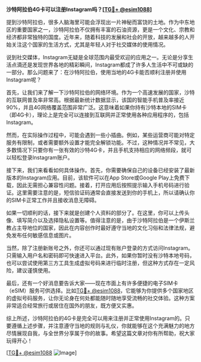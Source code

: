 **沙特阿拉伯4G卡可以注册Instagram吗？[[TG💪+ @esim1088](https://t.me/s/esim1088)]**

提到沙特阿拉伯，很多人脑海里可能会浮现出一片神秘而富饶的土地。作为中东地区的重要国家之一，沙特阿拉伯不仅拥有丰富的石油资源，更是一个文化、宗教和经济都非常独特的国度。近年来，随着科技的发展和社会的开放，越来越多的人开始关注这个国家的生活方式，尤其是年轻人对于社交媒体的使用情况。

说到社交媒体，Instagram无疑是全球范围内最受欢迎的应用之一。无论是分享生活点滴还是发现世界各地的精彩瞬间，Instagram都成了许多人生活中不可或缺的一部分。那么问题来了：在沙特阿拉伯，使用当地的4G卡能否顺利注册并使用Instagram呢？

首先，让我们来了解一下沙特阿拉伯的网络环境。作为一个高速发展的国家，沙特的互联网普及率非常高。根据最新统计数据显示，该国的智能手机普及率接近90%，并且4G网络覆盖范围非常广泛。这意味着如果你持有沙特本地的SIM卡（即4G卡），理论上是完全可以连接到互联网并正常使用各种应用程序的，包括Instagram。

然而，在实际操作过程中，可能会遇到一些小插曲。例如，某些运营商可能对特定服务有限制，或者需要额外设置才能完全解锁功能。不过，这种情况并不常见，大多数情况下只要你有一张有效的沙特4G卡，并且手机支持相应的网络频段，就可以轻松登录Instagram账户。

接下来，我们来看看如何具体操作。首先，你需要确保自己的设备已经安装了最新版本的Instagram应用。目前，该软件可以在App Store或Google Play上免费下载，因此无需担心兼容性问题。接着，打开应用后按照提示输入手机号码进行验证。这里需要注意的是，短信验证码通常会直接发送到你的手机上，所以请确认你的SIM卡正常工作并且接收消息无障碍。

如果一切顺利的话，接下来就是创建个人资料的部分了。在这里，你可以上传头像、填写简介以及选择隐私设置等。值得注意的是，由于沙特阿拉伯是一个伊斯兰教占主导地位的国家，因此在内容创作时最好遵守当地的文化习俗和法律法规，避免发布任何敏感信息或图片。

当然，除了注册新账号之外，你还可以通过现有账户登录的方式访问Instagram。只需输入用户名和密码即可快速进入平台。此外，如果你暂时没有沙特本地号码，也可以尝试使用第三方工具生成虚拟号码来进行临时注册，但这种方式存在一定风险，建议谨慎使用。

最后，还有一个好消息要告诉大家——现在市面上有许多便捷的电子SIM卡（eSIM）服务可供选择。比如[TG💪+ @esim1088](https://t.me/s/esim1088)，它能够为你提供多个国家地区的虚拟号码服务，让你无论身在何处都能随时随地享受流畅的社交体验。这种方案非常适合经常旅行或居住在国外的朋友，既方便又实惠。

综上所述，沙特阿拉伯的4G卡是完全可以用来注册并正常使用Instagram的。只要遵循上述步骤，并注意遵守当地的规则与礼仪，你就能够在这个充满魅力的地方尽情展现自我，与全世界分享属于你的故事。希望这篇文章对你有所帮助，祝大家玩得开心！

[[TG💪+ @esim1088](https://t.me/s/esim1088) ![Image](https://i.postimg.cc/4NQfJmqS/Snipaste-2025-05-13-00-14-12.png)]